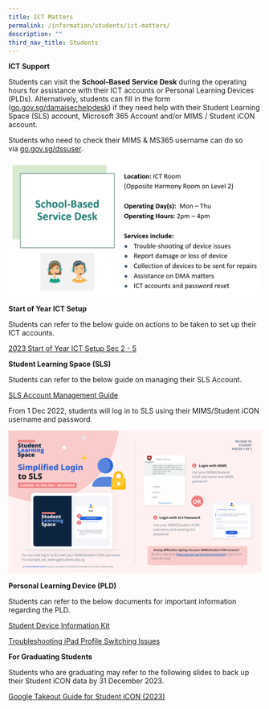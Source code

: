 ```yaml
---
title: ICT Matters
permalink: /information/students/ict-matters/
description: ""
third_nav_title: Students
---
```

**ICT Support**

Students can visit the **School-Based Service Desk** during the operating hours for assistance with their ICT accounts or Personal Learning Devices (PLDs). Alternatively, students can fill in the form ([go.gov.sg/damaisechelpdesk](http://go.gov.sg/damaisechelpdesk)) if they need help with their Student Learning Space (SLS) account, Microsoft 365 Account and/or MIMS / Student iCON account.

Students who need to check their MIMS & MS365 username can do so via [go.gov.sg/dssuser](http://go.gov.sg/dssuser).

![](/images/School-Based%20Service%20Desk.jpg)

**Start of Year ICT Setup**

Students can refer to the below guide on actions to be taken to set up their ICT accounts.

[2023 Start of Year ICT Setup Sec 2 - 5](/files/2023%20Start%20of%20Year%20ICT%20Setup%20Sec%202%20-%205.pdf)  

**Student Learning Space (SLS)**

Students can refer to the below guide on managing their SLS Account.

[SLS Account Management Guide](/files/SLS%20Account%20Management%20Guide.pdf)

From 1 Dec 2022, students will log in to SLS using their MIMS/Student iCON username and password.

![](/images/SLS%20Login%20via%20MIMS%20Poster.png)

**Personal Learning Device (PLD)**  

  

Students can refer to the below documents for important information regarding the PLD.

[Student Device Information Kit](/files/Student%20Device%20Information%20Kit.pdf)  

[Troubleshooting iPad Profile Switching Issues](/files/Troubleshooting%20iPad%20Profile%20Switching%20Issues_Performing%20a%20Manual%20Sync.pdf)


**For Graduating Students**


Students who are graduating may refer to the following slides to back up their Student iCON data by 31 December 2023.

[Google Takeout Guide for Student iCON (2023)](/files/Information/Students/ICT%20Matters/google%20takeout%20guide%20for%20student%20icon%20(2023).pdf)